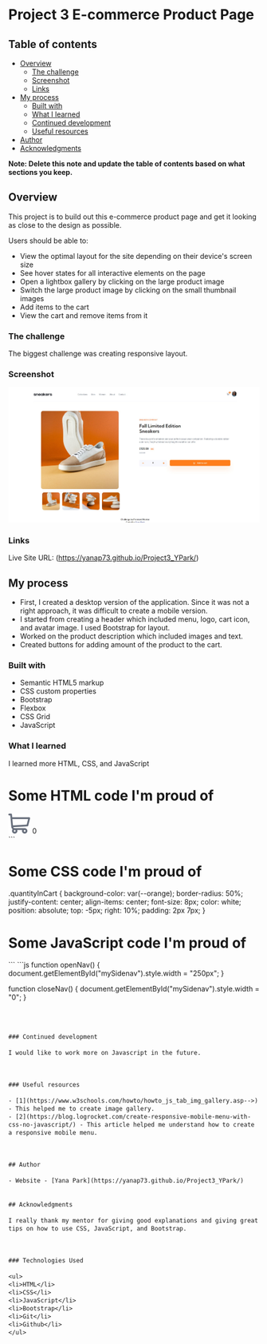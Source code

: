 # Project 3 E-commerce Product Page

## Table of contents

- [Overview](#overview)
  - [The challenge](#the-challenge)
  - [Screenshot](#screenshot)
  - [Links](#links)
- [My process](#my-process)
  - [Built with](#built-with)
  - [What I learned](#what-i-learned)
  - [Continued development](#continued-development)
  - [Useful resources](#useful-resources)
- [Author](#author)
- [Acknowledgments](#acknowledgments)

**Note: Delete this note and update the table of contents based on what sections you keep.**

## Overview
This project is to build out this e-commerce product page and get it looking as close to the design as possible.

Users should be able to:
<ul>
<li>View the optimal layout for the site depending on their device's screen size</li>
<li>See hover states for all interactive elements on the page</li>
<li>Open a lightbox gallery by clicking on the large product image</li>
<li>Switch the large product image by clicking on the small thumbnail images</li>
<li>Add items to the cart</li>
<li>View the cart and remove items from it</li>
</ul>

### The challenge

The biggest challenge was creating responsive layout.


### Screenshot

![Project screenshot](./images/Project3_screenshot.jpeg)


### Links

Live Site URL: (https://yanap73.github.io/Project3_YPark/)

## My process
- First, I created a desktop version of the application. Since it was not a right approach, it was difficult to create a mobile version.
- I started from creating a header which included menu, logo, cart icon, and avatar image. I used Bootstrap for layout.
- Worked on the product description which included images and text.
- Created buttons for adding amount of the product to the cart. 


### Built with

- Semantic HTML5 markup
- CSS custom properties
- Bootstrap
- Flexbox
- CSS Grid
- JavaScript


### What I learned

I learned more HTML, CSS, and JavaScript


<h1>Some HTML code I'm proud of</h1>

 <div id="cartQuantity">
    <a href="javascript:void(0)" class="openCloseCart" onclick="openCloseWindow()">
      <img id="cart" src=".\images\icon-cart.svg" alt="Cart"></a>
        <span class="quantityInCart">0</span>
  </div>
```
<h1>Some CSS code I'm proud of</h1>
.quantityInCart {
    background-color: var(--orange);
    border-radius: 50%;
    justify-content: center;
    align-items: center;
    font-size: 8px;
    color: white;
    position: absolute;
    top: -5px;
    right: 10%;
    padding: 2px 7px;
}

<h1>Some JavaScript code I'm proud of</h1>
```
```js
function openNav() {
    document.getElementById("mySidenav").style.width = "250px";
}

function closeNav() {
    document.getElementById("mySidenav").style.width = "0";
}
```



### Continued development

I would like to work more on Javascript in the future.



### Useful resources

- [1](https://www.w3schools.com/howto/howto_js_tab_img_gallery.asp-->) - This helped me to create image gallery. 
- [2](https://blog.logrocket.com/create-responsive-mobile-menu-with-css-no-javascript/) - This article helped me understand how to create a responsive mobile menu. 



## Author

- Website - [Yana Park](https://yanap73.github.io/Project3_YPark/)


## Acknowledgments

I really thank my mentor for giving good explanations and giving great tips on how to use CSS, JavaScript, and Bootstrap.



### Technologies Used

<ul>
<li>HTML</li>
<li>CSS</li>
<li>JavaScript</li>
<li>Bootstrap</li>
<li>Git</li>
<li>Github</li>
</ul>




